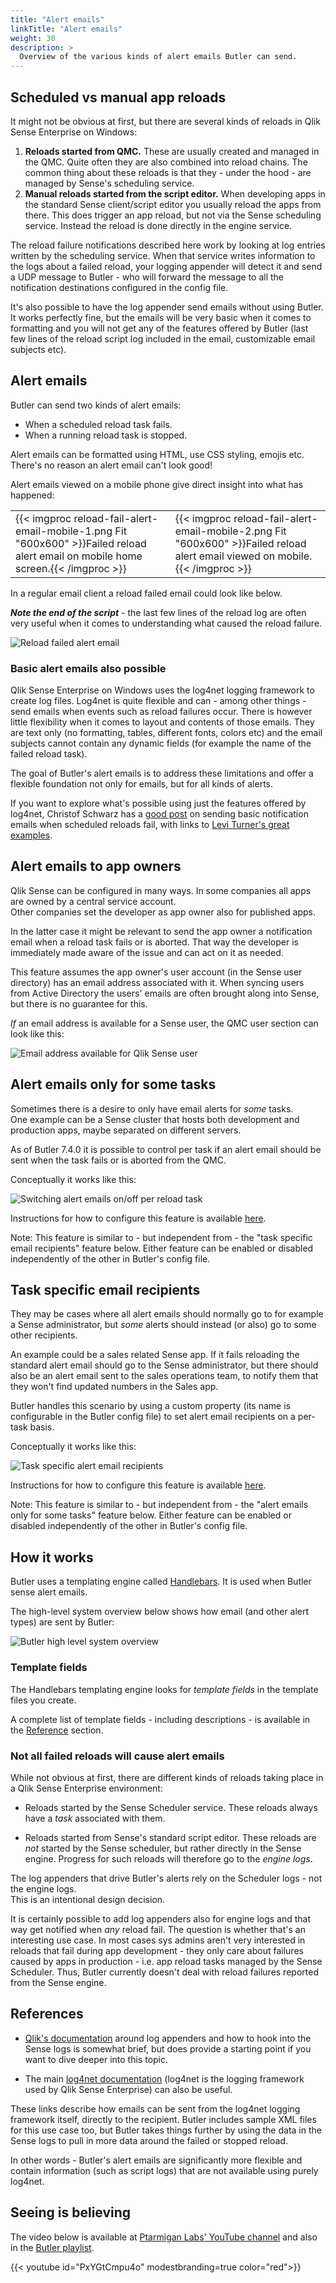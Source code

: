 ```yaml
---
title: "Alert emails"
linkTitle: "Alert emails"
weight: 30
description: >
  Overview of the various kinds of alert emails Butler can send.
---
```


## Scheduled vs manual app reloads

It might not be obvious at first, but there are several kinds of reloads in Qlik Sense Enterprise on Windows:

1. **Reloads started from QMC.** These are usually created and managed in the QMC. Quite often they are also combined into reload chains. The common thing about these reloads is that they - under the hood - are managed by Sense's scheduling service.
2. **Manual reloads started from the script editor.** When developing apps in the standard Sense client/script editor you usually reload the apps from there. This does trigger an app reload, but not via the Sense scheduling service. Instead the reload is done directly in the engine service.

The reload failure notifications described here work by looking at log entries written by the scheduling service. When that service writes information to the logs about a failed reload, your logging appender will detect it and send a UDP message to Butler - who will forward the message to all the notification destinations configured in the config file.

It's also possible to have the log appender send emails without using Butler.
It works perfectly fine, but the emails will be very basic when it comes to formatting and you will not get any of the features offered by Butler (last few lines of the reload script log included in the email, customizable email subjects etc).

## Alert emails

Butler can send two kinds of alert emails:

- When a scheduled reload task fails.
- When a running reload task is stopped.

Alert emails can be formatted using HTML, use CSS styling, emojis etc.  
There's no reason an alert email can't look good!

Alert emails viewed on a mobile phone give direct insight into what has happened:

|                                                                                                                                    |                                                                                                                               |
| ---------------------------------------------------------------------------------------------------------------------------------- | ----------------------------------------------------------------------------------------------------------------------------- |
| {{< imgproc reload-fail-alert-email-mobile-1.png Fit "600x600" >}}Failed reload alert email on mobile home screen.{{< /imgproc >}} | {{< imgproc reload-fail-alert-email-mobile-2.png Fit "600x600" >}}Failed reload alert email viewed on mobile.{{< /imgproc >}} |

In a regular email client a reload failed email could look like below.

**_Note the end of the script_** - the last few lines of the reload log are often very useful when it comes to understanding what caused the reload failure.

![Reload failed alert email](failed_reload_email_2.png "Reload failed alert email")

### Basic alert emails also possible

Qlik Sense Enterprise on Windows uses the log4net logging framework to create log files. Log4net is quite flexible and can - among other things - send emails when events such as reload failures occur. There is however little flexibility when it comes to layout and contents of those emails. They are text only (no formatting, tables, different fonts, colors etc) and the email subjects cannot contain any dynamic fields (for example the name of the failed reload task).

The goal of Butler's alert emails is to address these limitations and offer a flexible foundation not only for emails, but for all kinds of alerts.

If you want to explore what's possible using just the features offered by log4net, Christof Schwarz has a [good post](https://www.linkedin.com/pulse/qlik-sense-task-email-notifications-so-easy-christof-schwarz/?trackingId=X8MEGEmppfSvdukFRbnLwQ%3D%3D) on sending basic notification emails when scheduled reloads fail, with links to [Levi Turner's great examples](https://github.com/levi-turner/getting_notified_from_qliksense).

## Alert emails to app owners

Qlik Sense can be configured in many ways. In some companies all apps are owned by a central service account.  
Other companies set the developer as app owner also for published apps.

In the latter case it might be relevant to send the app owner a notification email when a reload task fails or is aborted. That way the developer is immediately made aware of the issue and can act on it as needed.

This feature assumes the app owner's user account (in the Sense user directory) has an email address associated with it. When syncing users from Active Directory the users' emails are often brought along into Sense, but there is no guarantee for this.

_If_ an email address is available for a Sense user, the QMC user section can look like this:

![Email address available for Qlik Sense user](./qlik_sense_user_email_address_1.png "Email address available for Qlik Sense user")

## Alert emails only for some tasks

Sometimes there is a desire to only have email alerts for _some_ tasks.  
One example can be a Sense cluster that hosts both development and production apps, maybe separated on different servers.

As of Butler 7.4.0 it is possible to control per task if an alert email should be sent when the task fails or is aborted from the QMC.

Conceptually it works like this:

![Switching alert emails on/off per reload task](/img/butler-alert-emails-on-off-per-task-1.png "Switching alert emails on/off per reload task")

Instructions for how to configure this feature is available [here](/docs/getting-started/setup/reload-alerts/alert-emails/#send-alerts-only-for-some-tasks).

Note: This feature is similar to - but independent from - the "task specific email recipients" feature below. Either feature can be enabled or disabled independently of the other in Butler's config file.

## Task specific email recipients

They may be cases where all alert emails should normally go to for example a Sense administrator, but _some_ alerts should instead (or also) go to some other recipients.

An example could be a sales related Sense app. If it fails reloading the standard alert email should go to the Sense administrator, but there should also be an alert email sent to the sales operations team, to notify them that they won't find updated numbers in the Sales app.

Butler handles this scenario by using a custom property (its name is configurable in the Butler config file) to set alert email recipients on a per-task basis.

Conceptually it works like this:

![Task specific alert email recipients](/img/butler-different-recipients-alert-emails-1.png "Task specific alert email recipients")

Instructions for how to configure this feature is available [here](/docs/getting-started/setup/reload-alerts/alert-emails/#send-alerts-to-specific-people-for-some-tasks).

Note: This feature is similar to - but independent from - the "alert emails only for some tasks" feature below. Either feature can be enabled or disabled independently of the other in Butler's config file.

## How it works

Butler uses a templating engine called [Handlebars](https://handlebarsjs.com/guide/). It is used when Butler sense alert emails.

The high-level system overview below shows how email (and other alert types) are sent by Butler:

![Butler high level system overview](/img/butler-log4net-appenders-1.png "Butler high level system overview")

### Template fields

The Handlebars templating engine looks for _template fields_ in the template files you create.

A complete list of template fields - including descriptions - is available in the [Reference](/docs/reference/alert-template-fields) section.

### Not all failed reloads will cause alert emails

While not obvious at first, there are different kinds of reloads taking place in a Qlik Sense Enterprise environment:

- Reloads started by the Sense Scheduler service. These reloads always have a _task_ associated with them.

- Reloads started from Sense's standard script editor. These reloads are _not_ started by the Sense scheduler, but rather directly in the Sense engine. Progress for such reloads will therefore go to the _engine logs_.

The log appenders that drive Butler's alerts rely on the Scheduler logs - not the engine logs.  
This is an intentional design decision.

It is certainly possible to add log appenders also for engine logs and that way get notified when _any_ reload fail. The question is whether that's an interesting use case. In most cases sys admins aren't very interested in reloads that fail during app development - they only care about failures caused by apps in production - i.e. app reload tasks managed by the Sense Scheduler. Thus, Butler currently doesn't deal with reload failures reported from the Sense engine.

## References

- [Qlik's documentation](https://help.qlik.com/en-US/sense-admin/September2020/Subsystems/DeployAdministerQSE/Content/Sense_DeployAdminister/QSEoW/Deploy_QSEoW/Server-Logging-Using-Appenders.htm) around log appenders and how to hook into the Sense logs is somewhat brief, but does provide a starting point if you want to dive deeper into this topic.

- The main [log4net documentation](https://logging.apache.org/log4net/) (log4net is the logging framework used by Qlik Sense Enterprise) can also be useful.

These links describe how emails can be sent from the log4net logging framework itself, directly to the recipient. Butler includes sample XML files for this use case too, but Butler takes things further by using the data in the Sense logs to pull in more data around the failed or stopped reload.

In other words - Butler's alert emails are significantly more flexible and contain information (such as script logs) that are not available using purely log4net.

## Seeing is believing

The video below is available at [Ptarmigan Labs' YouTube channel](https://www.youtube.com/channel/UCpQblhippq-KfWkXEEYFHTQ) and also in the [Butler playlist](https://www.youtube.com/playlist?list=PLUuyY5OOOsz3XX5YT2QEwa7dzaBT1kOCP).

{{< youtube id="PxYGtCmpu4o" modestbranding=true color="red">}}
